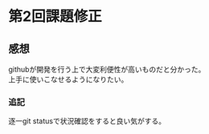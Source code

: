 # 第2回課題修正
## 感想
githubが開発を行う上で大変利便性が高いものだと分かった。  
上手に使いこなせるようになりたい。  
### 追記
逐一git statusで状況確認をすると良い気がする。